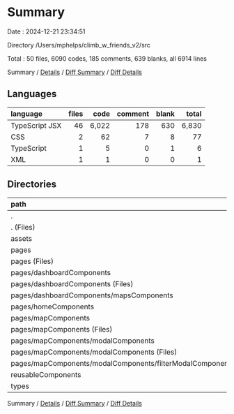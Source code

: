# Summary

Date : 2024-12-21 23:34:51

Directory /Users/mphelps/climb_w_friends_v2/src

Total : 50 files, 6090 codes, 185 comments, 639 blanks, all 6914 lines

Summary / [Details](details.md) / [Diff Summary](diff.md) / [Diff Details](diff-details.md)

## Languages

| language       | files |  code | comment | blank | total |
| :------------- | ----: | ----: | ------: | ----: | ----: |
| TypeScript JSX |    46 | 6,022 |     178 |   630 | 6,830 |
| CSS            |     2 |    62 |       7 |     8 |    77 |
| TypeScript     |     1 |     5 |       0 |     1 |     6 |
| XML            |     1 |     1 |       0 |     0 |     1 |

## Directories

| path                                                          | files |  code | comment | blank | total |
| :------------------------------------------------------------ | ----: | ----: | ------: | ----: | ----: |
| .                                                             |    50 | 6,090 |     185 |   639 | 6,914 |
| . (Files)                                                     |     4 |   119 |       7 |    22 |   148 |
| assets                                                        |     1 |     1 |       0 |     0 |     1 |
| pages                                                         |    29 | 4,601 |     167 |   484 | 5,252 |
| pages (Files)                                                 |     4 |   441 |      34 |    82 |   557 |
| pages/dashboardComponents                                     |     6 | 1,229 |      24 |    85 | 1,338 |
| pages/dashboardComponents (Files)                             |     4 |   830 |      23 |    55 |   908 |
| pages/dashboardComponents/mapsComponents                      |     2 |   399 |       1 |    30 |   430 |
| pages/homeComponents                                          |     1 |    40 |       0 |     4 |    44 |
| pages/mapComponents                                           |    18 | 2,891 |     109 |   313 | 3,313 |
| pages/mapComponents (Files)                                   |    10 | 1,681 |      85 |   170 | 1,936 |
| pages/mapComponents/modalComponents                           |     8 | 1,210 |      24 |   143 | 1,377 |
| pages/mapComponents/modalComponents (Files)                   |     7 | 1,140 |      24 |   137 | 1,301 |
| pages/mapComponents/modalComponents/filterModalComponents.tsx |     1 |    70 |       0 |     6 |    76 |
| reusableComponents                                            |    14 | 1,269 |      11 |   114 | 1,394 |
| types                                                         |     2 |   100 |       0 |    19 |   119 |

Summary / [Details](details.md) / [Diff Summary](diff.md) / [Diff Details](diff-details.md)
